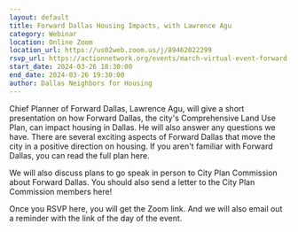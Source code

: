 ```yaml
---
layout: default
title: Forward Dallas Housing Impacts, with Lawrence Agu
category: Webinar
location: Online Zoom
location_url: https://us02web.zoom.us/j/89462022299
rsvp_url: https://actionnetwork.org/events/march-virtual-event-forward-dallas-with-lawrence-agu
start_date: 2024-03-26 18:30:00
end_date: 2024-03-26 19:30:00
author: Dallas Neighbors for Housing
---
```

Chief Planner of Forward Dallas, Lawrence Agu, will give a short presentation on how Forward Dallas, the city's Comprehensive Land Use Plan, can impact housing in Dallas. He will also answer any questions we have. There are several exciting aspects of Forward Dallas that move the city in a positive direction on housing. If you aren't familiar with Forward Dallas, you can read the full plan here.

We will also discuss plans to go speak in person to City Plan Commission about Forward Dallas. You should also send a letter to the City Plan Commission members here!

Once you RSVP here, you will get the Zoom link. And we will also email out a reminder with the link of the day of the event.